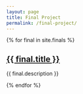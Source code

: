 ```yaml
---
layout: page
title: Final Project
permalink: /final-project/
---
```


<div>
  {% for final in site.finals %}
    <div>
      <h2><a href="{{ final.url | prepend: site.baseurl }}">{{ final.title }}</a></h2>
      <p>{{ final.description }}<p>
  {% endfor %}
<!---Note: Liquid syntax seems to close open tags without adding them--->